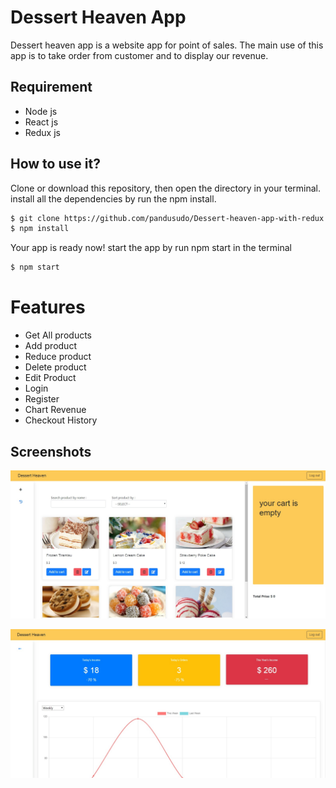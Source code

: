 # Dessert Heaven App

Dessert heaven app is a website app for point of sales. The main use of this app is to take order from customer and to display our revenue.

## Requirement
- Node js
- React js
- Redux js

## How to use it?
Clone or download this repository, then open the directory in your terminal.
install all the dependencies by run the npm install.

```bash
$ git clone https://github.com/pandusudo/Dessert-heaven-app-with-redux.git
$ npm install
```

Your app is ready now! start the app by run npm start in the terminal

```bash
$ npm start
```

# Features
- Get All products
- Add product
- Reduce product
- Delete product
- Edit Product
- Login
- Register
- Chart Revenue
- Checkout History

## Screenshots
![home page](screenshots/sc-01.jpg)

![history page](screenshots/sc-02.jpg)
